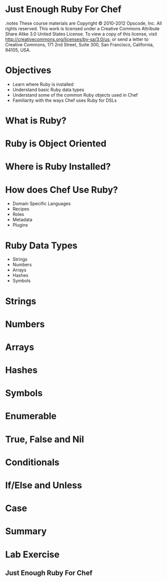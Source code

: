 # Just Enough Ruby For Chef

.notes These course materials are Copyright © 2010-2012 Opscode, Inc. All rights reserved.
This work is licensed under a Creative Commons Attribute Share Alike 3.0 United States License. To view a copy of this license, visit http://creativecommons.org/licenses/by-sa/3.0/us; or send a letter to Creative Commons, 171 2nd Street, Suite 300, San Francisco, California, 94105, USA.

# Objectives

* Learn where Ruby is installed
* Understand basic Ruby data types
* Understand some of the common Ruby objects used in Chef
* Familiarity with the ways Chef uses Ruby for DSLs

# What is Ruby?

# Ruby is Object Oriented

# Where is Ruby Installed?

# How does Chef Use Ruby?

* Domain Specific Languages
* Recipes
* Roles
* Metadata
* Plugins

# Ruby Data Types

* Strings
* Numbers
* Arrays
* Hashes
* Symbols

# Strings

# Numbers

# Arrays

# Hashes

# Symbols

# Enumerable

# True, False and Nil

# Conditionals

# If/Else and Unless

# Case

# Summary

# Lab Exercise

## Just Enough Ruby For Chef
